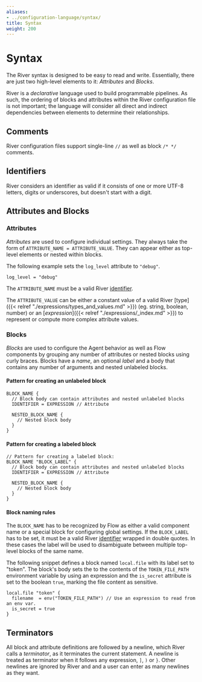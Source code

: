 ```yaml
---
aliases:
- ../configuration-language/syntax/
title: Syntax
weight: 200
---
```


# Syntax
The River syntax is designed to be easy to read and write. Essentially, there
are just two high-level elements to it: _Attributes_ and _Blocks_.

River is a _declarative_ language used to build programmable pipelines.
As such, the ordering of blocks and attributes within the River configuration
file is not important; the language will consider all direct and indirect
dependencies between elements to determine their relationships.

## Comments
River configuration files support single-line `//` as well as block `/* */`
comments.

## Identifiers
River considers an identifier as valid if it consists of one or more UTF-8
letters, digits or underscores, but doesn't start with a digit.

## Attributes and Blocks

### Attributes
_Attributes_ are used to configure individual settings. They always take the
form of `ATTRIBUTE_NAME = ATTRIBUTE_VALUE`. They can appear either as
top-level elements or nested within blocks.

The following example sets the `log_level` attribute to `"debug"`.

```river
log_level = "debug"
```

The `ATTRIBUTE_NAME` must be a valid River [identifier](#identifier).

The `ATTRIBUTE_VALUE` can be either a constant value of a valid River
[type]({{< relref "./expressions/types_and_values.md" >}}) (eg. string,
boolean, number) or an [_expression_]({{< relref "./expressions/_index.md" >}})
to represent or compute more complex attribute values.

### Blocks
_Blocks_ are used to configure the Agent behavior as well as Flow components by
grouping any number of attributes or nested blocks using curly braces.
Blocks have a _name_, an optional _label_ and a body that contains any number
of arguments and nested unlabeled blocks.

#### Pattern for creating an unlabeled block

```river
BLOCK_NAME {
  // Block body can contain attributes and nested unlabeled blocks
  IDENTIFIER = EXPRESSION // Attribute

  NESTED_BLOCK_NAME {
    // Nested block body
  }
}
```

#### Pattern for creating a labeled block

```river
// Pattern for creating a labeled block:
BLOCK_NAME "BLOCK_LABEL" {
  // Block body can contain attributes and nested unlabeled blocks
  IDENTIFIER = EXPRESSION // Attribute

  NESTED_BLOCK_NAME {
    // Nested block body
  }
}
```

#### Block naming rules

The `BLOCK_NAME` has to be recognized by Flow as either a valid component
name or a special block for configuring global settings. If the `BLOCK_LABEL`
has to be set, it must be a valid River [identifier](#identifiers) wrapped in
double quotes. In these cases the label will be used to disambiguate between
multiple top-level blocks of the same name.

The following snippet defines a block named `local.file` with its label set to
"token". The block's body sets the to the contents of the `TOKEN_FILE_PATH`
environment variable by using an expression and the `is_secret` attribute is
set to the boolean `true`, marking the file content as sensitive.
```river
local.file "token" {
  filename  = env("TOKEN_FILE_PATH") // Use an expression to read from an env var.
  is_secret = true
}
```

## Terminators
All block and attribute definitions are followed by a newline, which River
calls a _terminator_, as it terminates the current statement.
A newline is treated as terminator when it follows any expression, `]`,
`)` or `}`. Other newlines are ignored by River and and a user can enter as many
newlines as they want.

